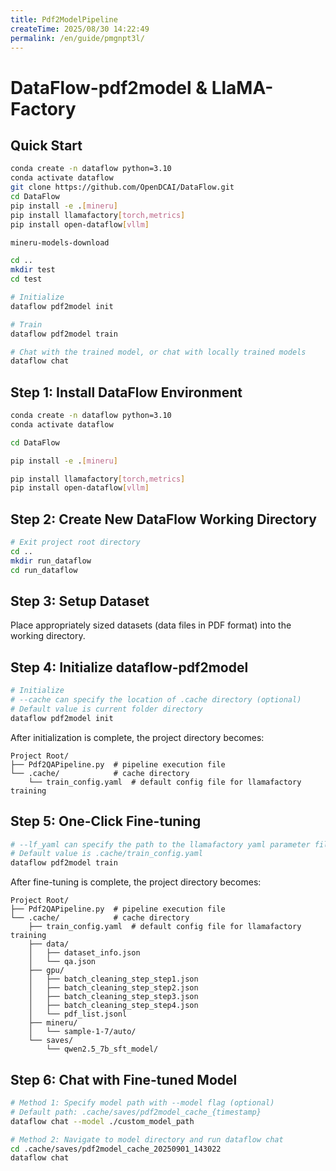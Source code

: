 ```yaml
---
title: Pdf2ModelPipeline
createTime: 2025/08/30 14:22:49
permalink: /en/guide/pmgnpt3l/
---
```

# DataFlow-pdf2model & LlaMA-Factory

## Quick Start

```bash
conda create -n dataflow python=3.10
conda activate dataflow
git clone https://github.com/OpenDCAI/DataFlow.git
cd DataFlow
pip install -e .[mineru]
pip install llamafactory[torch,metrics]
pip install open-dataflow[vllm]

mineru-models-download

cd ..
mkdir test
cd test

# Initialize
dataflow pdf2model init

# Train
dataflow pdf2model train

# Chat with the trained model, or chat with locally trained models
dataflow chat
```



## Step 1: Install DataFlow Environment

```bash
conda create -n dataflow python=3.10
conda activate dataflow

cd DataFlow

pip install -e .[mineru]

pip install llamafactory[torch,metrics]
pip install open-dataflow[vllm]
```



## Step 2: Create New DataFlow Working Directory

```bash
# Exit project root directory
cd ..
mkdir run_dataflow
cd run_dataflow
```



## Step 3: Setup Dataset

Place appropriately sized datasets (data files in PDF format) into the working directory.



## Step 4: Initialize dataflow-pdf2model



```bash
# Initialize
# --cache can specify the location of .cache directory (optional)
# Default value is current folder directory
dataflow pdf2model init
```

After initialization is complete, the project directory becomes:

```shell
Project Root/
├── Pdf2QAPipeline.py  # pipeline execution file
└── .cache/            # cache directory
    └── train_config.yaml  # default config file for llamafactory training
```



## Step 5: One-Click Fine-tuning

```bash
# --lf_yaml can specify the path to the llamafactory yaml parameter file for training (optional)
# Default value is .cache/train_config.yaml
dataflow pdf2model train
```

After fine-tuning is complete, the project directory becomes:

```
Project Root/
├── Pdf2QAPipeline.py  # pipeline execution file
└── .cache/            # cache directory
    ├── train_config.yaml  # default config file for llamafactory training
    ├── data/
    │   ├── dataset_info.json
    │   └── qa.json
    ├── gpu/
    │   ├── batch_cleaning_step_step1.json
    │   ├── batch_cleaning_step_step2.json
    │   ├── batch_cleaning_step_step3.json
    │   ├── batch_cleaning_step_step4.json
    │   └── pdf_list.jsonl
    ├── mineru/
    │   └── sample-1-7/auto/
    └── saves/
        └── qwen2.5_7b_sft_model/
```



## **Step 6: Chat with Fine-tuned Model**

```bash
# Method 1: Specify model path with --model flag (optional)
# Default path: .cache/saves/pdf2model_cache_{timestamp}
dataflow chat --model ./custom_model_path

# Method 2: Navigate to model directory and run dataflow chat
cd .cache/saves/pdf2model_cache_20250901_143022
dataflow chat
```